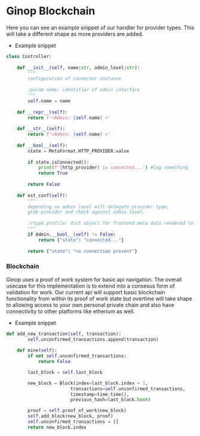 # Ginop Blockchain

Here you can see an example snippet of our handler for provider types. This will take a different shape as more providers are added.

- Example snippet

```python
class Controller:
    
    def __init__(self, name:str, admin_level:str):
        """
        configuration of connector instance
        
        :param name: identifier of admin interface
        """
        self.name = name
        
    def __repr__(self):
        return f'<Admin: {self.name} >'
    
    def __str__(self):
        return f'<Admin: {self.name} >'
    
    def __bool__(self):        
        state = MetaFormat.HTTP_PROVIDER.value
        
        if state.isConnected(): 
            print(f'{http_provider} is connected...') #log something
            return True
        
        return False 
    
    def est_conf(self):
        """
        depending on admin level will delegate provider type,
        grab provider and check against admin level.
        
        :rtype profile: dict object for frontend meta data rendered to user
        """
        if Admin.__bool__(self) != False:
            return {"state": "connected..."} 
        
        return {"state": "no connection present"}
```


### Blockchain

Ginop uses a proof of work system for basic api navigation. The overall usecase for this implementation is to extend into a consesus form of validation for work. Our current api will support basic blockchain functionality from within its proof of work state but overtime will take shape to allowing access to your own personal private chain and also have connectivity to other platforms like etherium as well.

- Example snippet
```python
def add_new_transaction(self, transaction):
        self.unconfirmed_transactions.append(transaction)
    
    def mine(self):
        if not self.unconfirmed_transactions:
            return False

        last_block = self.last_block

        new_block = Block(index=last_block.index + 1,
                        transactions=self.unconfirmed_transactions,
                        timestamp=time.time(),
                        previous_hash=last_block.hash)

        proof = self.proof_of_work(new_block)
        self.add_block(new_block, proof)
        self.unconfirmed_transactions = []
        return new_block.index
```